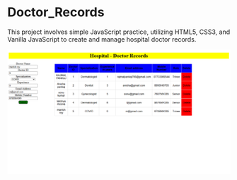 # Doctor_Records
This project involves simple JavaScript practice, utilizing HTML5, CSS3, and Vanilla JavaScript to create and manage hospital doctor records.

<img src = "img/doctor.png"/>
